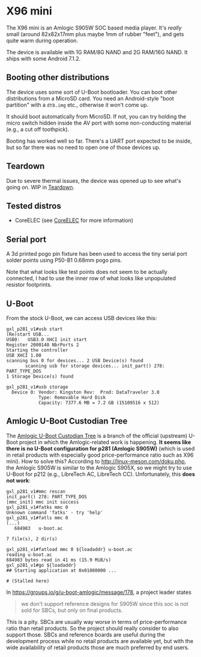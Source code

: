 # X96 mini

The X96 mini is an Amlogic S905W SOC based media player. It's *really* small (around 82x82x17mm plus maybe 1mm of rubber "feet"), and gets quite warm during operation.

The device is available with 1G RAM/8G NAND and 2G RAM/16G NAND. It ships with some Android 7.1.2.


## Booting other distributions

The device uses some sort of U-Boot bootloader. You can boot other distributions from a MicroSD card. You need an Android-style "boot partition" with a `dtb.img` etc., otherwise it won't come up.

It should boot automatically from MicroSD. If not, you can try holding the micro switch hidden inside the AV port with some non-conducting material (e.g., a cut off toothpick).

Booting has worked well so far. There's a UART port expected to be inside, but so far there was no need to open one of those devices up.


## Teardown

Due to severe thermal issues, the device was opened up to see what's going on. WIP in [Teardown](Teardown.md).


## Tested distros

- CoreELEC (see [CoreELEC](CoreELEC.md) for more information)


## Serial port

A 3d printed pogo pin fixture has been used to access the tiny serial port solder points using P50-B1 0.68mm pogo pins.

Note that what looks like test points does not seem to be actually connected, I had to use the inner row of what looks like unpopulated resistor footprints.

## U-Boot

From the stock U-Boot, we can access USB devices like this:

```
gxl_p281_v1#usb start
(Re)start USB...
USB0:   USB3.0 XHCI init start
Register 2000140 NbrPorts 2
Starting the controller
USB XHCI 1.00
scanning bus 0 for devices... 2 USB Device(s) found
       scanning usb for storage devices... init_part() 278: PART_TYPE_DOS
1 Storage Device(s) found

gxl_p281_v1#usb storage
  Device 0: Vendor: Kingston Rev:  Prod: DataTraveler 3.0
            Type: Removable Hard Disk
            Capacity: 7377.6 MB = 7.2 GB (15109516 x 512)
```

## Amlogic U-Boot Custodian Tree

The [Amlogic U-Boot Custodian Tree](https://gitlab.denx.de/u-boot/custodians/u-boot-amlogic) is a branch of the official (upstream) U-Boot project in which the Amlogic-related work is happening. __It seems like there is no U-Boot configuration for p281 (Amlogic S905W)__  (which is used in retail products with especially good price-performance ratio such as X96 mini). How to solve this? According to http://linux-meson.com/doku.php, the Amlogic S905W is similar to the Amlogic S905X, so we might try to use U-Boot for p212 (e.g., LibreTech AC, LibreTech CC). Unfortunately, this __does not work__:

```
gxl_p281_v1#mmc rescan
init_part() 278: PART_TYPE_DOS
[mmc_init] mmc init success
gxl_p281_v1#fatks mmc 0
Unknown command 'fatks' - try 'help'
gxl_p281_v1#fatls mmc 0
(...)
   684983   u-boot.ac 

7 file(s), 2 dir(s)

gxl_p281_v1#fatload mmc 0 ${loadaddr} u-boot.ac
reading u-boot.ac
684983 bytes read in 41 ms (15.9 MiB/s)
gxl_p281_v1#go ${loadaddr}
## Starting application at 0x01080000 ...

# (Stalled here)
```

In https://groups.io/g/u-boot-amlogic/message/178, a project leader states

> we don't support reference designs for S905W since this soc is not sold for SBCs, but only on final products.

This is a pity. SBCs are usually way worse in terms of price-performance ratio than retail products. So the project should really consider to also support those. SBCs and reference boards are useful during the development process while no retail products are available yet, but with the wide availability of retail products those are much preferred by end users.

